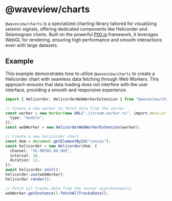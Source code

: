 # @waveview/charts

`@waveview/charts` is a specialized charting library tailored for visualizing
seismic signals, offering dedicated components like Helicorder and Seismogram
charts. Built on the powerful [PIXI.js](https://pixijs.com/) framework, it
leverages WebGL for rendering, ensuring high performance and smooth interactions
even with large datasets.

## Example

This example demonstrates how to utilize `@waveview/charts` to create a
Helicorder chart with seamless data fetching through Web Workers. This approach
ensures that data loading does not interfere with the user interface, providing
a smooth and responsive experience.

```ts
import { Helicorder, HelicorderWebWorkerExtension } from "@waveview/charts";

// Create a new worker to fetch data from the server
const worker = new Worker(new URL("./stream.worker.ts", import.meta.url), {
  type: "module",
});
const webWorker = new HelicorderWebWorkerExtension(worker);

// Create a new helicorder chart
const dom = document.getElementById("canvas");
const helicorder = new Helicorder(dom, {
  channel: "VG.MEPAS.00.HHZ",
  interval: 30,
  duration: 12,
});
await helicorder.init();
helicorder.use(webWorker);
helicorder.render();

// Fetch all tracks data from the server asynchronously
webWorker.getInstance().fetchAllTracksData();
```
